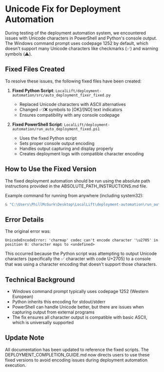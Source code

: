 # Unicode Fix for Deployment Automation

During testing of the deployment automation system, we encountered issues with Unicode characters in PowerShell and Python's console output. The Windows command prompt uses codepage 1252 by default, which doesn't support many Unicode characters like checkmarks (✅) and warning symbols (⚠️).

## Fixed Files Created

To resolve these issues, the following fixed files have been created:

1. **Fixed Python Script**: `LocalLift/deployment-automation/src/auto_deployment_fixer_fixed.py`
   - Replaced Unicode characters with ASCII alternatives
   - Changed ✅/❌ symbols to [OK]/[NO] text indicators
   - Ensures compatibility with any console codepage

2. **Fixed PowerShell Script**: `LocalLift/deployment-automation/run_auto_deployment_fixed.ps1`
   - Uses the fixed Python script
   - Sets proper console output encoding
   - Handles output capturing and display properly
   - Creates deployment logs with compatible character encoding

## How to Use the Fixed Version

The fixed deployment automation should be run using the absolute path instructions provided in the ABSOLUTE_PATH_INSTRUCTIONS.md file.

Example command for running from anywhere (including system32):

```powershell
& "C:\Users\PhillMcGurk\Desktop\LocalLift\deployment-automation\run_auto_deployment_fixed.ps1"
```

## Error Details

The original error was:

```
UnicodeEncodeError: 'charmap' codec can't encode character '\u2705' in position 0: character maps to <undefined>
```

This occurred because the Python script was attempting to output Unicode characters (specifically the ✅ character with code U+2705) to a console that was using a character encoding that doesn't support those characters.

## Technical Background

- Windows command prompt typically uses codepage 1252 (Western European)
- Python inherits this encoding for stdout/stderr
- PowerShell can handle Unicode better, but there are issues when capturing output from external programs
- The fix ensures all character output is compatible with basic ASCII, which is universally supported

## Update Note

All documentation has been updated to reference the fixed scripts. The DEPLOYMENT_COMPLETION_GUIDE.md now directs users to use these fixed versions to avoid encoding issues during deployment automation execution.

